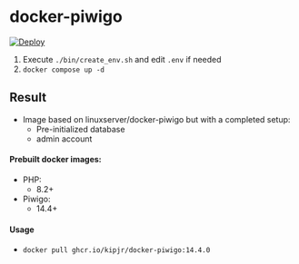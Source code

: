# docker-piwigo
[![Deploy](https://github.com/Kipjr/docker-piwigo/actions/workflows/deploy.yml/badge.svg?event=workflow_dispatch)](https://github.com/Kipjr/docker-piwigo/actions/workflows/deploy.yml)
1. Execute `./bin/create_env.sh` and edit `.env` if needed
2. `docker compose up -d`

## Result

- Image based on linuxserver/docker-piwigo but with a completed setup:
  - Pre-initialized database
  - admin account

#### Prebuilt docker images:

- PHP:
  - 8.2+
- Piwigo: 
  - 14.4+

#### Usage

- `docker pull ghcr.io/kipjr/docker-piwigo:14.4.0`
